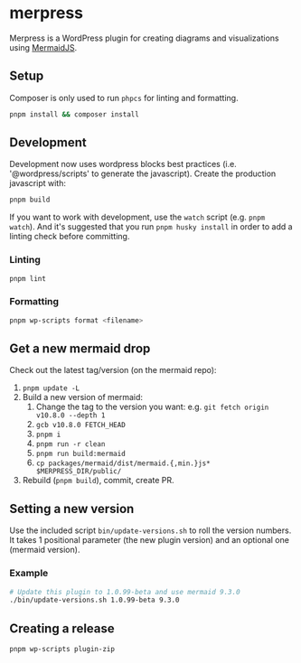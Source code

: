 # merpress

Merpress is a WordPress plugin for creating diagrams and visualizations using
[MermaidJS](https://mermaid.js.org).

## Setup

Composer is only used to run `phpcs` for linting and formatting.

```sh
pnpm install && composer install
```

## Development

Development now uses wordpress blocks best practices (i.e. '@wordpress/scripts'
to generate the javascript).  Create the production javascript with:

```sh
pnpm build
```

If you want to work with development, use the `watch` script (e.g. `pnpm
watch`). And it's suggested that you run `pnpm husky install` in order to add a
linting check before committing.

### Linting

```sh
pnpm lint
```

### Formatting

```sh
pnpm wp-scripts format <filename>
```

## Get a new mermaid drop

Check out the latest tag/version (on the mermaid repo):

   1. `pnpm update -L`
   2. Build a new version of mermaid:
      1. Change the tag to the version you want: e.g. `git fetch origin v10.8.0 --depth 1`
      2. `gcb v10.8.0 FETCH_HEAD`
      3. `pnpm i`
      4. `pnpm run -r clean`
      5. `pnpm run build:mermaid`
      6. `cp packages/mermaid/dist/mermaid.{,min.}js* $MERPRESS_DIR/public/`
   3. Rebuild (`pnpm build`), commit, create PR.

## Setting a new version

Use the included script `bin/update-versions.sh` to roll the version numbers. It
takes 1 positional parameter (the new plugin version) and an optional one
(mermaid version).

### Example

```sh
# Update this plugin to 1.0.99-beta and use mermaid 9.3.0
./bin/update-versions.sh 1.0.99-beta 9.3.0
```

## Creating a release

```sh
pnpm wp-scripts plugin-zip
```
